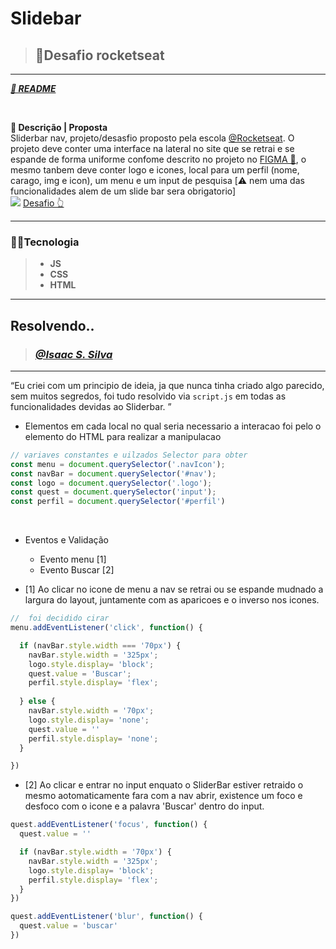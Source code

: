 <!-- titulo -->
# **Slidebar**
<!-- qual exercicio ? -->
> ## 🚀Desafio rocketseat
---
<a href="https://github.com/IsaacGSS/SiderBar/blob/main/README.md">***🚢 README***</a>

</br>

<!-- Descrição do exercisio proposto pelo professor -->
**📄 Descrição | Proposta** </br>
Sliderbar nav, projeto/desasfio proposto pela escola <a href="https://www.rocketseat.com.br/">@Rocketseat</a>.
O projeto deve conter uma interface na lateral no site que se retrai e se espande de forma uniforme confome descrito no projeto no <a href="https://www.figma.com/file/iOuqAlZvhAMkkfjCMFyc7Y/DD-%2F-Sidebar-Responsiva/duplicate">FIGMA 🎨</a>, o mesmo tanbem deve conter logo e icones, local para um perfil (nome, carago, img e icon), um menu e um input de pesquisa [⚠️ nem uma das funcionalidades alem de um slide bar sera obrigatorio]
</br>
<img src="https://efficient-sloth-d85.notion.site/image/https%3A%2F%2Fs3-us-west-2.amazonaws.com%2Fsecure.notion-static.com%2F36165949-0a72-4b11-8075-904fbf6021f3%2FAnimao.gif?table=block&id=cc482a76-c8aa-412c-bf86-e8049fc208bd&spaceId=08f749ff-d06d-49a8-a488-9846e081b224&userId=&cache=v2">
<a href="https://efficient-sloth-d85.notion.site/Desafio-Sidebar-f2251eb4976941eb958326ea327ffeb9">Desafio 👆</a>

---
<!-- tecnologia utilizada -->
### 🧑‍💻**Tecnologia**
> * **JS**
> * **CSS**
>  * **HTML**
---

<!-- aqui iremos mostrar como foi resolvido -->
## **Resolvendo..**
> ### <a href="https://github.com/IsaacGSS"> ***@Isaac S. Silva***</a>
---
<!-- resumo e/ou descrição da comclusão -->
<q>Eu criei com um principio de ideia, ja que nunca tinha criado algo parecido, sem muitos segredos, foi tudo resolvido via <code>script.js</code> em todas as funcionalidades devidas ao Sliderbar. </q>
</br>

<!-- topicos da resoluçãao -->
* Elementos
  em cada local no qual seria necessario a interacao foi pelo o elemento do HTML para realizar a manipulacao
```js
// variaves constantes e uilzados Selector para obter
const menu = document.querySelector('.navIcon');
const navBar = document.querySelector('#nav');
const logo = document.querySelector('.logo');
const quest = document.querySelector('input');
const perfil = document.querySelector('#perfil')
```
</br>

* Eventos e Validação

  * Evento menu [1]
  * Evento Buscar [2]
* [1]
  Ao clicar no icone de menu a nav se retrai ou se espande mudnado a largura do layout, juntamente com as aparicoes e o inverso nos icones.
```js
//  foi decidido cirar
menu.addEventListener('click', function() {

  if (navBar.style.width === '70px') {
    navBar.style.width = '325px';
    logo.style.display= 'block';
    quest.value = 'Buscar'; 
    perfil.style.display= 'flex';   
    
  } else {
    navBar.style.width = '70px';
    logo.style.display= 'none';
    quest.value = ''
    perfil.style.display= 'none';
  }

})
```
* [2]
  Ao clicar e entrar no input enquato o SliderBar estiver retraido o mesmo aotomaticamente fara com a nav abrir, existence um foco e desfoco com o icone e a palavra 'Buscar' dentro do input.
```js
quest.addEventListener('focus', function() {
  quest.value = ''

  if (navBar.style.width = '70px') {
    navBar.style.width = '325px';
    logo.style.display= 'block';  
    perfil.style.display= 'flex';
  }
})

quest.addEventListener('blur', function() {
  quest.value = 'buscar'
})
```